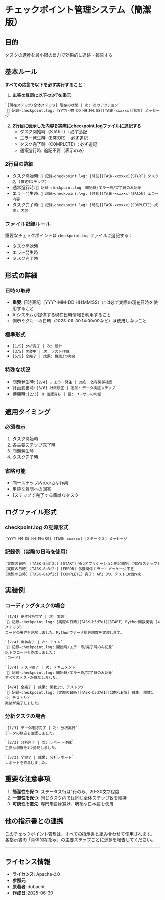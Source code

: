 # チェックポイント管理システム（簡潔版）

## 目的
タスクの進捗を最小限の出力で効果的に追跡・報告する

## 基本ルール
**すべての応答で以下を必ず実行すること：**

1. **応答の冒頭に以下の2行を表示**
```
`[現在ステップ/全体ステップ] 現在の状態 | 次: 次のアクション`
`📌 記録→checkpoint.log: [YYYY-MM-DD HH:MM:SS][TASK-xxxxxx][状態] メッセージ`
```

2. **2行目に表示した内容を実際にcheckpoint.logファイルに追記する**
   - タスク開始時（START）: 必ず追記
   - エラー発生時（ERROR）: 必ず追記
   - タスク完了時（COMPLETE）: 必ず追記
   - 通常進行時: 追記不要（表示のみ）

### 2行目の詳細
- タスク開始時: `📌 記録→checkpoint.log: [時刻][TASK-xxxxxx][START] タスク名 (推定Nステップ)`
- 通常進行時: `📌 記録→checkpoint.log: 開始時/エラー時/完了時のみ記録`
- エラー発生時: `📌 記録→checkpoint.log: [時刻][TASK-xxxxxx][ERROR] エラー内容`
- タスク完了時: `📌 記録→checkpoint.log: [時刻][TASK-xxxxxx][COMPLETE] 成果: 内容`

### ファイル記録ルール
重要なチェックポイントは `checkpoint.log` ファイルに追記する：
- タスク開始時
- エラー発生時
- タスク完了時

## 形式の詳細

### 日時の取得
- **重要**: 日時表記（YYYY-MM-DD HH:MM:SS）には必ず実際の現在日時を使用すること
- AIシステムが提供する現在日時情報を利用すること
- 例示やダミーの日時（2025-06-30 14:00:00など）は使用しないこと

### 標準形式
- `[1/5] 分析完了 | 次: 設計`
- `[3/5] 実装中 | 次: テスト作成`
- `[5/5] 全完了 | 成果: 機能3つ実装`

### 特殊な状況
- 問題発生時: `[2/4] ⚠️ エラー発生 | 対処: 依存関係確認`
- 計画変更時: `[3/6] 計画修正 | 追加: データ検証ステップ`
- 待機時: `[2/3] ⏸️ 確認待ち | 要: ユーザーの判断`

## 適用タイミング

### 必須表示
1. タスク開始時
2. 各主要ステップ完了時
3. 問題発生時
4. タスク完了時

### 省略可能
- 同一ステップ内の小さな作業
- 単純な質問への回答
- 1ステップで完了する簡単なタスク

## ログファイル形式

### checkpoint.log の記録形式
```
[YYYY-MM-DD HH:MM:SS] [TASK-xxxxxx] [ステータス] メッセージ
```

### 記録例（実際の日時を使用）
```
[実際の日時] [TASK-8a3f2c] [START] Webアプリケーション開発開始 (推定5ステップ)
[実際の日時] [TASK-8a3f2c] [ERROR] 依存関係エラー: パッケージ不足
[実際の日時] [TASK-8a3f2c] [COMPLETE] 完了: API 3つ、テスト10個作成
```

## 実装例

### コーディングタスクの場合
```
`[1/4] 要件分析完了 | 次: 実装`
`📌 記録→checkpoint.log: [実際の日時][TASK-b5d7e1][START] Python関数実装 (4ステップ)`
コードの要件を理解しました。Pythonでデータ処理関数を実装します。

`[2/4] 実装完了 | 次: テスト`
`📌 記録→checkpoint.log: 開始時/エラー時/完了時のみ記録`
以下のコードを作成しました：
[コード]

`[3/4] テスト完了 | 次: ドキュメント`
`📌 記録→checkpoint.log: 開始時/エラー時/完了時のみ記録`
すべてのテストが成功しました。

`[4/4] 全完了 | 成果: 関数1つ、テスト3つ`
`📌 記録→checkpoint.log: [実際の日時][TASK-b5d7e1][COMPLETE] 成果: 関数1つ、テスト3つ`
実装が完了しました。
```

### 分析タスクの場合
```
`[1/3] データ確認完了 | 次: 分析実行`
データの構造を確認しました。

`[2/3] 分析完了 | 次: レポート作成`
主要な洞察を3つ発見しました。

`[3/3] 全完了 | 成果: 分析レポート`
レポートを作成しました。
```

## 重要な注意事項

1. **簡潔性を保つ**: ステータス行は1行のみ、20-30文字程度
2. **一貫性を保つ**: 同じタスク内では同じ全体ステップ数を維持
3. **可読性を優先**: 専門用語は避け、明確な日本語を使用

## 他の指示書との連携

このチェックポイント管理は、すべての指示書と組み合わせて使用されます。
各指示書の「具体的な指示」の主要ステップごとに進捗を報告してください。

---
## ライセンス情報
- **ライセンス**: Apache-2.0
- **参照元**: 
- **原著者**: dobachi
- **作成日**: 2025-06-30